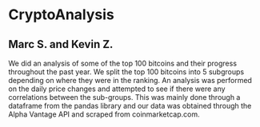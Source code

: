 # CryptoAnalysis
## Marc S. and Kevin Z.

We did an analysis of some of the top 100 bitcoins and their progress throughout the past year. We split the top 100 bitcoins into 5 subgroups depending on where they were in the ranking. An analysis was performed on the daily price changes and attempted to see if there were any correlations between the sub-groups. This was mainly done through a dataframe from the pandas library and our data was obtained through the Alpha Vantage API and scraped from coinmarketcap.com. 
